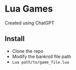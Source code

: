 # Lua Games

Created using ChatGPT

## Install

- Clone the repo
- Modify the bankroll file path
- `Lua path/to/game_file.lua`
